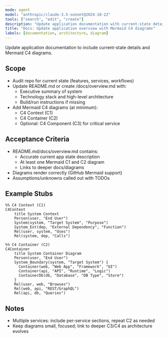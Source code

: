 ```yaml
---
mode: agent
model: "anthropic/claude-3.5-sonnet@2024-10-22"
tools: ["search", "edit", "create"]
description: "Update application documentation with current-state details and Mermaid C4 diagrams"
title: "Docs: Update application overview with Mermaid C4 diagrams"
labels: [documentation, architecture, diagram]
---
```


Update application documentation to include current-state details and Mermaid C4 diagrams.

## Scope

- Audit repo for current state (features, services, workflows)
- Update README.md or create /docs/overview.md with:
  - Executive summary of system
  - Technology stack and high-level architecture
  - Build/run instructions if missing
- Add Mermaid C4 diagrams (at minimum):
  - C4 Context (C1)
  - C4 Container (C2)
  - Optional: C4 Component (C3) for critical service

## Acceptance Criteria

- README.md/docs/overview.md contains:
  - Accurate current app state description
  - At least one Mermaid C1 and C2 diagram
  - Links to deeper docs/diagrams
- Diagrams render correctly (GitHub Mermaid support)
- Assumptions/unknowns called out with TODOs

## Example Stubs

```mermaid
%% C4 Context (C1)
C4Context
    title System Context
    Person(user, "End User")
    System(system, "Target System", "Purpose")
    System_Ext(dep, "External Dependency", "Function")
    Rel(user, system, "Uses")
    Rel(system, dep, "Calls")
```

```mermaid
%% C4 Container (C2)
C4Container
    title System Container Diagram
    Person(user, "End User")
    System_Boundary(system, "Target System") {
      Container(web, "Web App", "Framework", "UI")
      Container(api, "API", "Runtime", "Logic")
      ContainerDb(db, "Database", "DB Type", "Store")
    }
    Rel(user, web, "Browses")
    Rel(web, api, "REST/GraphQL")
    Rel(api, db, "Queries")
```

## Notes

- Multiple services: include per-service sections, repeat C2 as needed
- Keep diagrams small, focused; link to deeper C3/C4 as architecture evolves
